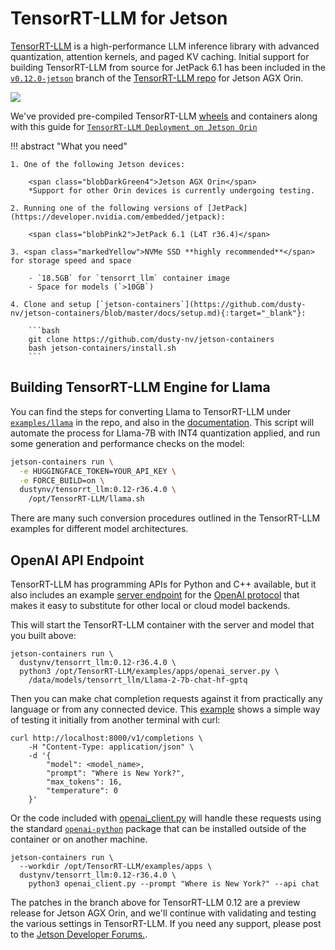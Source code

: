 # TensorRT-LLM for Jetson

[TensorRT-LLM](https://github.com/NVIDIA/TensorRT-LLM) is a high-performance LLM inference library with advanced quantization, attention kernels, and paged KV caching.  Initial support for building TensorRT-LLM from source for JetPack 6.1 has been included in the [`v0.12.0-jetson`](https://github.com/NVIDIA/TensorRT-LLM/tree/v0.12.0-jetson) branch of the [TensorRT-LLM repo](https://github.com/NVIDIA/TensorRT-LLM) for Jetson AGX Orin.

<img src="https://blogs.nvidia.com/wp-content/uploads/2023/10/studio-ai-announcemenet-blog-kv-oct2023-1280x680-1.jpg">

We've provided pre-compiled TensorRT-LLM [wheels](http://jetson.webredirect.org/jp6/cu126/tensorrt-llm/0.12.0) and containers along with this guide for [`TensorRT-LLM Deployment on Jetson Orin`](https://github.com/NVIDIA/TensorRT-LLM/blob/v0.12.0-jetson/README4Jetson.md)

!!! abstract "What you need"

    1. One of the following Jetson devices:

        <span class="blobDarkGreen4">Jetson AGX Orin</span>
        *Support for other Orin devices is currently undergoing testing.
	   
    2. Running one of the following versions of [JetPack](https://developer.nvidia.com/embedded/jetpack):

        <span class="blobPink2">JetPack 6.1 (L4T r36.4)</span>

    3. <span class="markedYellow">NVMe SSD **highly recommended**</span> for storage speed and space

        - `18.5GB` for `tensorrt_llm` container image
        - Space for models (`>10GB`)
        
    4. Clone and setup [`jetson-containers`](https://github.com/dusty-nv/jetson-containers/blob/master/docs/setup.md){:target="_blank"}:
    
		```bash
		git clone https://github.com/dusty-nv/jetson-containers
		bash jetson-containers/install.sh
		``` 
		
## Building TensorRT-LLM Engine for Llama

You can find the steps for converting Llama to TensorRT-LLM under [`examples/llama`](https://github.com/NVIDIA/TensorRT-LLM/tree/v0.12.0-jetson/examples/llama) in the repo, and also in the [documentation](https://nvidia.github.io/TensorRT-LLM/).  This script will automate the process for Llama-7B with INT4 quantization applied, and run some generation and performance checks on the model:

```bash
jetson-containers run \
  -e HUGGINGFACE_TOKEN=YOUR_API_KEY \
  -e FORCE_BUILD=on \
  dustynv/tensorrt_llm:0.12-r36.4.0 \
    /opt/TensorRT-LLM/llama.sh
```

There are many such conversion procedures outlined in the TensorRT-LLM examples for different model architectures.  

## OpenAI API Endpoint

TensorRT-LLM has programming APIs for Python and C++ available, but it also includes an example [server endpoint](https://github.com/NVIDIA/TensorRT-LLM/tree/v0.12.0-jetson/examples/apps) for the [OpenAI protocol](https://github.com/openai/openai-python) that makes it easy to substitute for other local or cloud model backends.  

This will start the TensorRT-LLM container with the server and model that you built above:

```
jetson-containers run \
  dustynv/tensorrt_llm:0.12-r36.4.0 \
  python3 /opt/TensorRT-LLM/examples/apps/openai_server.py \
    /data/models/tensorrt_llm/Llama-2-7b-chat-hf-gptq
```

Then you can make chat completion requests against it from practically any language or from any connected device.  This [example](https://github.com/NVIDIA/TensorRT-LLM/tree/v0.12.0-jetson/examples/apps#v1completions) shows a simple way of testing it initially from another terminal with curl:

```
curl http://localhost:8000/v1/completions \
    -H "Content-Type: application/json" \
    -d '{
        "model": <model_name>,
        "prompt": "Where is New York?",
        "max_tokens": 16,
        "temperature": 0
    }'
```

Or the code included with [openai_client.py](https://github.com/NVIDIA/TensorRT-LLM/blob/v0.12.0-jetson/examples/apps/openai_client.py) will handle these requests using the standard [`openai-python`](https://github.com/openai/openai-python) package that can be installed outside of the container or on another machine.

```
jetson-containers run \
  --workdir /opt/TensorRT-LLM/examples/apps \
  dustynv/tensorrt_llm:0.12-r36.4.0 \
    python3 openai_client.py --prompt "Where is New York?" --api chat
```

The patches in the branch above for TensorRT-LLM 0.12 are a preview release for Jetson AGX Orin, and we'll continue with validating and testing the various settings in TensorRT-LLM.  If you need any support, please post to the [Jetson Developer Forums.](https://forums.developer.nvidia.com/c/agx-autonomous-machines/jetson-embedded-systems/jetson-agx-orin/486).
